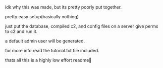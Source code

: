 idk why this was made, but its pretty poorly put together.

pretty easy setup(basically nothing)

just put the database, compiled c2, and config files on a server give perms to c2 and run it.

a default admin user will be generated.

for more info read the tutorial.txt file included.

thats all this is a highly low effort readme🤠
